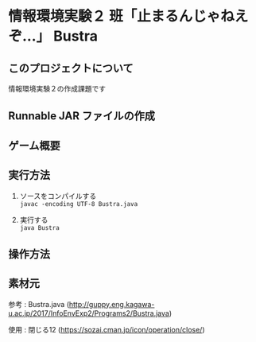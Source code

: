 # 情報環境実験２ 班「止まるんじゃねえぞ…」 Bustra

## このプロジェクトについて
情報環境実験２の作成課題です

## Runnable JAR ファイルの作成


## ゲーム概要


## 実行方法
1. ソースをコンパイルする  
   `javac -encoding UTF-8 Bustra.java`

2. 実行する  
   `java Bustra`

## 操作方法


## 素材元

参考 : Bustra.java (http://guppy.eng.kagawa-u.ac.jp/2017/InfoEnvExp2/Programs2/Bustra.java)

使用 : 閉じる12 (https://sozai.cman.jp/icon/operation/close/)